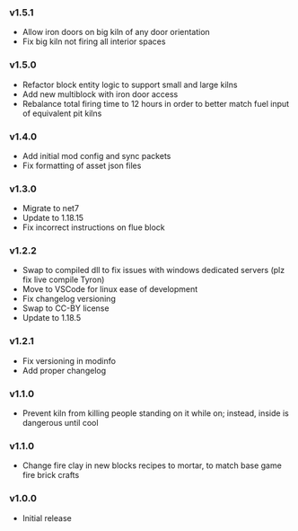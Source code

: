 ### v1.5.1

* Allow iron doors on big kiln of any door orientation
* Fix big kiln not firing all interior spaces

### v1.5.0

* Refactor block entity logic to support small and large kilns
* Add new multiblock with iron door access
* Rebalance total firing time to 12 hours in order to better match fuel input of equivalent pit kilns

### v1.4.0

* Add initial mod config and sync packets
* Fix formatting of asset json files

### v1.3.0

* Migrate to net7
* Update to 1.18.15
* Fix incorrect instructions on flue block

### v1.2.2

* Swap to compiled dll to fix issues with windows dedicated servers (plz fix live compile Tyron)
* Move to VSCode for linux ease of development
* Fix changelog versioning
* Swap to CC-BY license
* Update to 1.18.5

### v1.2.1

* Fix versioning in modinfo
* Add proper changelog

### v1.1.0

* Prevent kiln from killing people standing on it while on; instead, inside is dangerous until cool

### v1.1.0

* Change fire clay in new blocks recipes to mortar, to match base game fire brick crafts

### v1.0.0

* Initial release